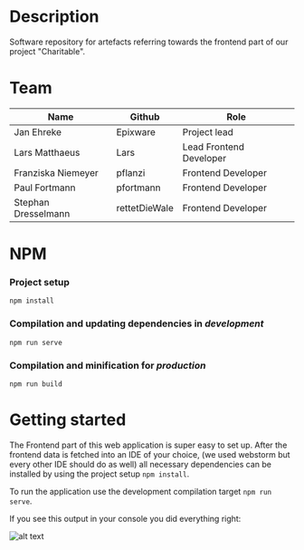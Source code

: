 # Description
Software repository for artefacts referring towards the frontend part of our project "Charitable".

# Team
Name | Github | Role
------------ | ------------ | ------------
Jan Ehreke | Epixware | Project lead
Lars Matthaeus | Lars | Lead Frontend Developer
Franziska Niemeyer | pflanzi | Frontend Developer
Paul Fortmann | pfortmann | Frontend Developer
Stephan Dresselmann | rettetDieWale | Frontend Developer

# NPM

### Project setup
```
npm install
```

### Compilation and updating dependencies in *development*
```
npm run serve
```

### Compilation and minification for *production*
```
npm run build
```

# Getting started
The Frontend part of this web application is super easy to set up.
After the frontend data is fetched into an IDE of your choice, (we used webstorm but every other IDE should do as well)
all necessary dependencies can be installed by using the project setup ````npm install````.

To run the application use the development compilation target ````npm run serve````.

If you see this output in your console you did everything right:

![alt text](https://cdn.discordapp.com/attachments/606580413669834891/870564198420213820/console.png)




